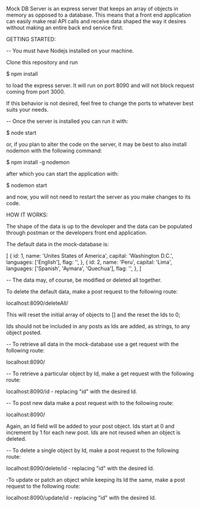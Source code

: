 Mock DB Server is an express server that keeps an array of objects in memory as opposed to a database. This means that a front end application can easily make real API calls and receive data shaped the way it desires without making an entire back end service first.

GETTING STARTED:

-- You must have Nodejs installed on your machine.

Clone this repository and run

  $ npm install

to load the express server. It will run on port 8090 and will not block request coming from port 3000.

If this behavior is not desired, feel free to change the ports to whatever best suits your needs.

-- Once the server is installed you can run it with:

  $ node start

or, if you plan to alter the code on the server, it may be best to also install nodemon with the following command:

  $ npm install -g nodemon

 after which you can start the application with:

  $ nodemon start

 and now, you will not need to restart the server as you make changes to its code.

HOW IT WORKS:

The shape of the data is up to the devoloper and the data can be populated through postman or the developers front end application.

The default data in the mock-database is:

[
  {
    id: 1,
    name: 'Unites States of America',
    capital: 'Washington D.C.',
    languages: ['English'],
    flag: '',
  },
  {
    id: 2,
    name: 'Peru',
    capital: 'Lima',
    languages: ['Spanish', 'Aymara', 'Quechua'],
    flag: '',
  },
]

-- The data may, of course, be modified or deleted all together.

To delete the default data, make a post request to the following route:

localhost:8090/deleteAll/

This will reset the initial array of objects to [] and the reset the Ids to 0;


Ids should not be included in any posts as Ids are added, as strings, to any object posted.


-- To retrieve all data in the mock-database use a get request with the following route:

localhost:8090/


-- To retrieve a particular object by Id, make a get request with the following route:

localhost:8090/id - replacing "id" with the desired Id.


-- To post new data make a post request with to the following route:

localhost:8090/


Again, an Id field will be added to your post object. Ids start at 0 and increment by 1 for each new post. Ids are not reused when an object is deleted.


-- To delete a single object by Id, make a post request to the following route:

localhost:8090/delete/id - replacing "id" with the desired Id.


-To update or patch an object while keeping its Id the same, make a post request to the following route:

localhost:8090/update/id - replacing "id" with the desired Id.
